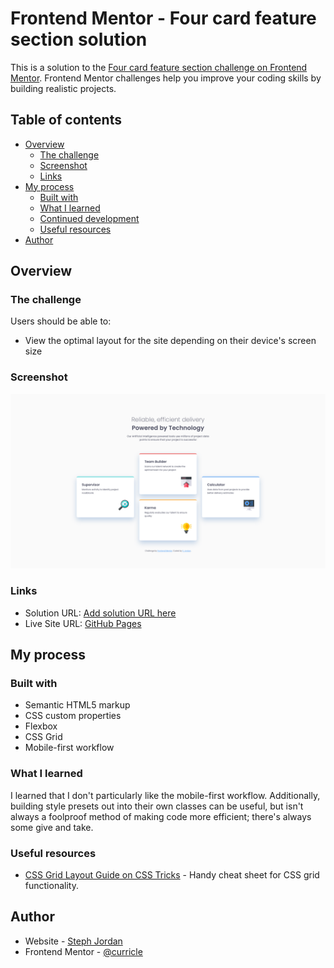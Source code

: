 # Frontend Mentor - Four card feature section solution

This is a solution to the [Four card feature section challenge on Frontend Mentor](https://www.frontendmentor.io/challenges/four-card-feature-section-weK1eFYK). Frontend Mentor challenges help you improve your coding skills by building realistic projects. 

## Table of contents

- [Overview](#overview)
  - [The challenge](#the-challenge)
  - [Screenshot](#screenshot)
  - [Links](#links)
- [My process](#my-process)
  - [Built with](#built-with)
  - [What I learned](#what-i-learned)
  - [Continued development](#continued-development)
  - [Useful resources](#useful-resources)
- [Author](#author)

## Overview

### The challenge

Users should be able to:

- View the optimal layout for the site depending on their device's screen size

### Screenshot

![](images/screenshot.png)

### Links

- Solution URL: [Add solution URL here](https://your-solution-url.com)
- Live Site URL: [GitHub Pages](https://curricle.github.io/Four-card-feature-section/)

## My process

### Built with

- Semantic HTML5 markup
- CSS custom properties
- Flexbox
- CSS Grid
- Mobile-first workflow

### What I learned

I learned that I don't particularly like the mobile-first workflow. Additionally, building style presets out into their own classes can be useful, but isn't always a foolproof method of making code more efficient; there's always some give and take.

### Useful resources

- [CSS Grid Layout Guide on CSS Tricks](https://css-tricks.com/snippets/css/complete-guide-grid/) - Handy cheat sheet for CSS grid functionality.

## Author

- Website - [Steph Jordan](https://jordanmakes.com)
- Frontend Mentor - [@curricle](https://www.frontendmentor.io/profile/curricle)
